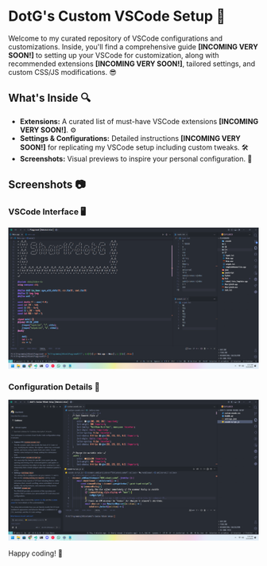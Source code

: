 # DotG's Custom VSCode Setup 🚀

Welcome to my curated repository of VSCode configurations and customizations. Inside, you'll find a comprehensive guide **[INCOMING VERY SOON!]** to setting up your VSCode for customization, along with recommended extensions **[INCOMING VERY SOON!]**, tailored settings, and custom CSS/JS modifications. 😎

## What's Inside 🔍

- **Extensions:** A curated list of must-have VSCode extensions **[INCOMING VERY SOON!]**. ⚙️
- **Settings & Configurations:** Detailed instructions **[INCOMING VERY SOON!]** for replicating my VSCode setup including custom tweaks. 🛠️
- **Screenshots:** Visual previews to inspire your personal configuration. 📸

## Screenshots 📷

### VSCode Interface 🖥️

![VSCode Screenshot](/Placeholder/Example.png)

### Configuration Details 🔧

![Configurations Screenshot](/Placeholder/Configuration.png)

Happy coding! 🎉
